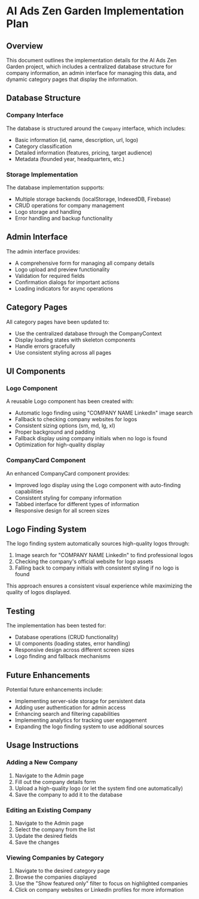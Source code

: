 # AI Ads Zen Garden Implementation Plan

## Overview
This document outlines the implementation details for the AI Ads Zen Garden project, which includes a centralized database structure for company information, an admin interface for managing this data, and dynamic category pages that display the information.

## Database Structure

### Company Interface
The database is structured around the `Company` interface, which includes:
- Basic information (id, name, description, url, logo)
- Category classification
- Detailed information (features, pricing, target audience)
- Metadata (founded year, headquarters, etc.)

### Storage Implementation
The database implementation supports:
- Multiple storage backends (localStorage, IndexedDB, Firebase)
- CRUD operations for company management
- Logo storage and handling
- Error handling and backup functionality

## Admin Interface

The admin interface provides:
- A comprehensive form for managing all company details
- Logo upload and preview functionality
- Validation for required fields
- Confirmation dialogs for important actions
- Loading indicators for async operations

## Category Pages

All category pages have been updated to:
- Use the centralized database through the CompanyContext
- Display loading states with skeleton components
- Handle errors gracefully
- Use consistent styling across all pages

## UI Components

### Logo Component
A reusable Logo component has been created with:
- Automatic logo finding using "COMPANY NAME LinkedIn" image search
- Fallback to checking company websites for logos
- Consistent sizing options (sm, md, lg, xl)
- Proper background and padding
- Fallback display using company initials when no logo is found
- Optimization for high-quality display

### CompanyCard Component
An enhanced CompanyCard component provides:
- Improved logo display using the Logo component with auto-finding capabilities
- Consistent styling for company information
- Tabbed interface for different types of information
- Responsive design for all screen sizes

## Logo Finding System

The logo finding system automatically sources high-quality logos through:
1. Image search for "COMPANY NAME LinkedIn" to find professional logos
2. Checking the company's official website for logo assets
3. Falling back to company initials with consistent styling if no logo is found

This approach ensures a consistent visual experience while maximizing the quality of logos displayed.

## Testing

The implementation has been tested for:
- Database operations (CRUD functionality)
- UI components (loading states, error handling)
- Responsive design across different screen sizes
- Logo finding and fallback mechanisms

## Future Enhancements

Potential future enhancements include:
- Implementing server-side storage for persistent data
- Adding user authentication for admin access
- Enhancing search and filtering capabilities
- Implementing analytics for tracking user engagement
- Expanding the logo finding system to use additional sources

## Usage Instructions

### Adding a New Company
1. Navigate to the Admin page
2. Fill out the company details form
3. Upload a high-quality logo (or let the system find one automatically)
4. Save the company to add it to the database

### Editing an Existing Company
1. Navigate to the Admin page
2. Select the company from the list
3. Update the desired fields
4. Save the changes

### Viewing Companies by Category
1. Navigate to the desired category page
2. Browse the companies displayed
3. Use the "Show featured only" filter to focus on highlighted companies
4. Click on company websites or LinkedIn profiles for more information
